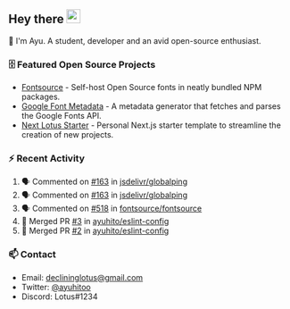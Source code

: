 ## Hey there <img src="https://media.giphy.com/media/hvRJCLFzcasrR4ia7z/giphy.gif" width="25" height="25">

📝 I'm Ayu. A student, developer and an avid open-source enthusiast.

### 🗄 Featured Open Source Projects

- [Fontsource](https://github.com/fontsource/fontsource) - Self-host Open Source fonts in neatly bundled NPM packages.
- [Google Font Metadata](https://github.com/fontsource/google-font-metadata) - A metadata generator that fetches and parses the Google Fonts API.
- [Next Lotus Starter](https://github.com/DecliningLotus/next-lotus-starter) - Personal Next.js starter template to streamline the creation of new projects.

### ⚡ Recent Activity

<!--START_SECTION:activity-->

1. 🗣 Commented on [#163](https://github.com/jsdelivr/globalping/issues/163) in [jsdelivr/globalping](https://github.com/jsdelivr/globalping)
2. 🗣 Commented on [#163](https://github.com/jsdelivr/globalping/issues/163) in [jsdelivr/globalping](https://github.com/jsdelivr/globalping)
3. 🗣 Commented on [#518](https://github.com/fontsource/fontsource/issues/518) in [fontsource/fontsource](https://github.com/fontsource/fontsource)
4. 🎉 Merged PR [#3](https://github.com/ayuhito/eslint-config/pull/3) in [ayuhito/eslint-config](https://github.com/ayuhito/eslint-config)
5. 🎉 Merged PR [#2](https://github.com/ayuhito/eslint-config/pull/2) in [ayuhito/eslint-config](https://github.com/ayuhito/eslint-config)
<!--END_SECTION:activity-->

### 📫 Contact

- Email: declininglotus@gmail.com
- Twitter: [@ayuhitoo](https://twitter.com/ayuhitoo)
- Discord: Lotus#1234
